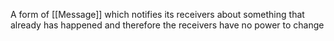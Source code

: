A form of [[Message]] which notifies its receivers about something that already has happened and therefore the receivers have no power to change